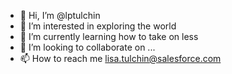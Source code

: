 - 👋 Hi, I’m @lptulchin
- 👀 I’m interested in exploring the world
- 🌱 I’m currently learning how to take on less
- 💞️ I’m looking to collaborate on ...
- 📫 How to reach me lisa.tulchin@salesforce.com

<!---
lptulchin/lptulchin is a ✨ special ✨ repository because its `README.md` (this file) appears on your GitHub profile.
You can click the Preview link to take a look at your changes.
--->
